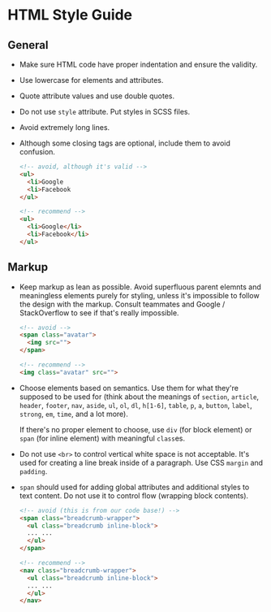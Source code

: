 # HTML Style Guide

## General

- Make sure HTML code have proper indentation and ensure the validity.

- Use lowercase for elements and attributes.

- Quote attribute values and use double quotes.

- Do not use `style` attribute. Put styles in SCSS files.

- Avoid extremely long lines.

- Although some closing tags are optional, include them to avoid confusion.

  ```html
  <!-- avoid, although it's valid -->
  <ul>
    <li>Google
    <li>Facebook
  </ul>

  <!-- recommend -->
  <ul>
    <li>Google</li>
    <li>Facebook</li>
  </ul>
  ```

## Markup

- Keep markup as lean as possible. Avoid superfluous parent elemnts and meaningless elements purely for styling, unless it's impossible to follow the design with the markup. Consult teammates and Google / StackOverflow to see if that's really impossible.

  ```html
  <!-- avoid -->
  <span class="avatar">
    <img src="">
  </span>

  <!-- recommend -->
  <img class="avatar" src="">
  ```

- Choose elements based on semantics. Use them for what they're supposed to be used for (think about the meanings of `section`, `article`, `header`, `footer`, `nav`, `aside`, `ul`, `ol`, `dl`, `h[1-6]`, `table`, `p`, `a`, `button`, `label`, `strong`, `em`, `time`, and a lot more). 

  If there's no proper element to choose, use `div` (for block element) or `span` (for inline element) with meaningful `class`es.

- Do not use `<br>` to control vertical white space is not acceptable. It's used for creating a line break inside of a paragraph. Use CSS `margin` and `padding`.

- `span` should used for adding global attributes and additional styles to text content. Do not use it to control flow (wrapping block contents).

  ```html
  <!-- avoid (this is from our code base!) -->
  <span class="breadcrumb-wrapper">
    <ul class="breadcrumb inline-block">
    ... ...
    </ul>
  </span>

  <!-- recommend -->
  <nav class="breadcrumb-wrapper">
    <ul class="breadcrumb inline-block">
    ... ...
    </ul>
  </nav>
  ```
